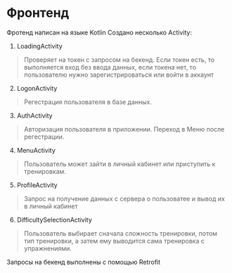 # Фронтенд
Фротенд написан на языке Kotlin
Создано несколько Activity:
1. LoadingActivity
>Проверяет на токен с запросом на бекенд. Если токен есть, то выполняется вход без ввода данных, если токена нет, то пользователю нужно зарегистрироваться или войти в аккаунт
2. LogonActivity
>Регестрация пользователя в базе данных.

3. AuthActivity
>Авторизация пользователя в приложении. Переход в Меню после регестрации.

4. MenuActivity
>Пользователь может зайти в личный кабинет или приступить к тренировкам.

5. ProfileActivity
>Запрос на получение данных с сервера о пользоватее и вывод их в личный кабинет

6. DifficultySelectionActivity
>Пользователь выбирает сначала сложность тренировки, потом тип тренировки, а затем ему выводится сама тренировка с упражнениями.

Запросы на бекенд выполнены с помощью Retrofit
